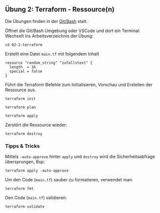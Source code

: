 ## Übung 2: Terraform - Ressource(n)

Die Übungen finden in der [Git/Bash](https://git-scm.com/downloads) statt. 

Öffnet die Git/Bash Umgebung oder VSCode und dort ein Terminal. Wechselt ins Arbeitsverzeichnis der Übung:

    cd 02-2-terraform
    
Erstellt eine Datei `main.tf` mit folgendem Inhalt

    resource "random_string" "zufallstext" {
      length  = 16
      special = false
    }
    
Führt die Terraform Befehle zum Initialisieren, Vorschau und Erstellen der Ressource aus.

    terraform init
    
    terraform plan
    
    terraform apply
    
Zerstört die Ressource wieder:

    terraform destroy
   

### Tipps & Tricks

Mittels `-auto-approve` hinter `apply` und `destroy` wird die Sicherheitsabfrage übersprungen, Bsp:

    terraform apply -auto-approve

Um den Code (`main.tf`) sauber zu formatieren, verwendet man:

    terraform fmt

Den Code (`main.tf`) validieren:

    terraform validate
    
    